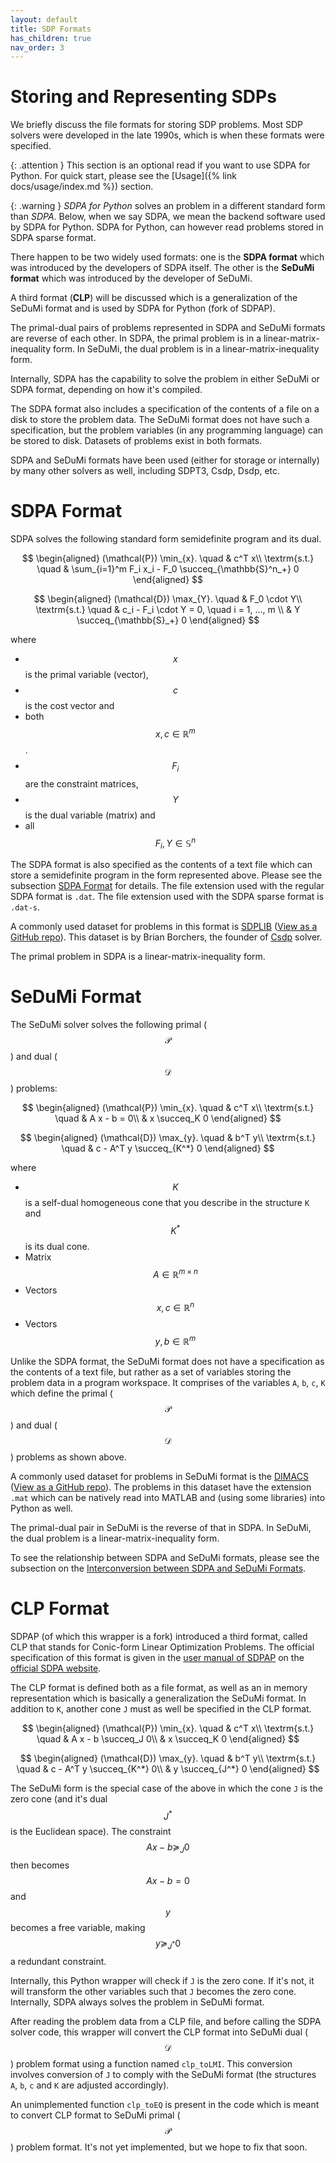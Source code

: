 ```yaml
---
layout: default
title: SDP Formats
has_children: true
nav_order: 3
---
```


# Storing and Representing SDPs

We briefly discuss the file formats for storing SDP problems. Most SDP solvers were developed in the late 1990s, which is when these formats were specified.

{: .attention }
This section is an optional read if you want to use SDPA for Python. For quick start, please see the [Usage]({% link docs/usage/index.md %}) section.

{: .warning }
*SDPA for Python* solves an problem in a different standard form than *SDPA*. Below, when we say SDPA, we mean the backend software used by SDPA for Python. SDPA for Python, can however read problems stored in SDPA sparse format.

There happen to be two widely used formats: one is the **SDPA format** which was introduced by the developers of SDPA itself. The other is the **SeDuMi format** which was introduced by the developer of SeDuMi.

A third format (**CLP**) will be discussed which is a generalization of the SeDuMi format and is used by SDPA for Python (fork of SDPAP).

The primal-dual pairs of problems represented in SDPA and SeDuMi formats are reverse of each other. In SDPA, the primal problem is in a linear-matrix-inequality form. In SeDuMi, the dual problem is in a linear-matrix-inequality form.

Internally, SDPA has the capability to solve the problem in either SeDuMi or SDPA format, depending on how it's compiled.

The SDPA format also includes a specification of the contents of a file on a disk to store the problem data. The SeDuMi format does not have such a specification, but the problem variables (in any programming language) can be stored to disk. Datasets of problems exist in both formats.

SDPA and SeDuMi formats have been used (either for storage or internally) by many other solvers as well, including SDPT3, Csdp, Dsdp, etc.

# SDPA Format

SDPA solves the following standard form semidefinite program and its dual.

$$
\begin{aligned}
(\mathcal{P}) \min_{x}. \quad & c^T x\\
\textrm{s.t.} \quad & \sum_{i=1}^m F_i x_i - F_0 \succeq_{\mathbb{S}^n_+} 0
\end{aligned}
$$

$$
\begin{aligned}
(\mathcal{D}) \max_{Y}. \quad & F_0 \cdot Y\\
\textrm{s.t.} \quad & c_i - F_i \cdot Y = 0, \quad i = 1, ..., m \\
 & Y \succeq_{\mathbb{S}_+} 0
\end{aligned}
$$

where

- $$x$$ is the primal variable (vector),
- $$c$$ is the cost vector and
- both $$x, c \in \mathbb{R}^m$$.
- $$F_i$$ are the constraint matrices,
- $$Y$$ is the dual variable (matrix) and 
- all $$F_i, Y \in {\mathbb{S}^n}$$

The SDPA format is also specified as the contents of a text file which can store a semidefinite program in the form represented above. Please see the subsection [SDPA Format](sdpa.html) for details. The file extension used with the regular SDPA format is `.dat`. The file extension used with the SDPA sparse format is `.dat-s`.

A commonly used dataset for problems in this format is [SDPLIB](http://euler.nmt.edu/~brian/sdplib/sdplib.html) ([View as a GitHub repo](https://github.com/vsdp/SDPLIB)). This dataset is by Brian Borchers, the founder of [Csdp](https://github.com/coin-or/csdp/) solver.

The primal problem in SDPA is a linear-matrix-inequality form.

# SeDuMi Format

The SeDuMi solver solves the following primal ($$\mathcal{P}$$) and dual ($$\mathcal{D}$$) problems:

$$
\begin{aligned}
(\mathcal{P}) \min_{x}. \quad & c^T x\\
\textrm{s.t.} \quad & A x - b = 0\\
 & x \succeq_K 0
\end{aligned}
$$

$$
\begin{aligned}
(\mathcal{D}) \max_{y}. \quad & b^T y\\
\textrm{s.t.} \quad & c - A^T y \succeq_{K^*} 0
\end{aligned}
$$

where

- $$K$$ is a self-dual homogeneous cone that you describe in the structure `K` and $$K^*$$ is its dual cone.
- Matrix $$A \in \mathbb{R}^{m \times n}$$
- Vectors $$x, c \in \mathbb{R}^n$$
- Vectors $$y, b \in \mathbb{R}^m$$

Unlike the SDPA format, the SeDuMi format does not have a specification as the contents of a text file, but rather as a set of variables storing the problem data in a program workspace. It comprises of the variables `A`, `b`, `c`, `K` which define the primal ($$\mathcal{P}$$) and dual ($$\mathcal{D}$$) problems as shown above.

A commonly used dataset for problems in SeDuMi format is the [DIMACS](http://archive.dimacs.rutgers.edu/Challenges/Seventh/Instances/) ([View as a GitHub repo](https://github.com/vsdp/DIMACS)). The problems in this dataset have the extension `.mat` which can be natively read into MATLAB and (using some libraries) into Python as well.

The primal-dual pair in SeDuMi is the reverse of that in SDPA. In SeDuMi, the dual problem is a linear-matrix-inequality form.

To see the relationship between SDPA and SeDuMi formats, please see the subsection on the [Interconversion between SDPA and SeDuMi Formats](sdpa_sedumi.html).

# CLP Format

SDPAP (of which this wrapper is a fork) introduced a third format, called CLP that stands for Conic-form Linear Optimization Problems. The official specification of this format is given in the [user manual of SDPAP](https://sourceforge.net/projects/sdpa/files/sdpa-p/sdpap_manual.pdf) on the [official SDPA website](http://sdpa.sourceforge.net/download.html).

The CLP format is defined both as a file format, as well as an in memory representation which is basically a generalization the SeDuMi format. In addition to `K`, another cone `J` must as well be specified in the CLP format.

$$
\begin{aligned}
(\mathcal{P}) \min_{x}. \quad & c^T x\\
\textrm{s.t.} \quad & A x - b \succeq_J 0\\
 & x \succeq_K 0
\end{aligned}
$$

$$
\begin{aligned}
(\mathcal{D}) \max_{y}. \quad & b^T y\\
\textrm{s.t.} \quad & c - A^T y \succeq_{K^*} 0\\
 & y \succeq_{J^*} 0
\end{aligned}
$$

The SeDuMi form is the special case of the above in which the cone `J` is the zero cone (and it's dual $$J^*$$ is the Euclidean space). The constraint $$Ax-b \succeq_J 0$$ then becomes $$Ax-b=0$$ and $$y$$ becomes a free variable, making $$y \succeq_{J^*} 0$$ a redundant constraint.

Internally, this Python wrapper will check if `J` is the zero cone. If it's not, it will transform the other variables such that `J` becomes the zero cone. Internally, SDPA always solves the problem in SeDuMi format.

After reading the problem data from a CLP file, and before calling the SDPA solver code, this wrapper will convert the CLP format into SeDuMi dual ($$\mathcal{D}$$) problem format using a function named `clp_toLMI`. This conversion involves conversion of `J` to comply with the SeDuMi format (the structures `A`, `b`, `c` and `K` are adjusted accordingly). 

An unimplemented function `clp_toEQ` is present in the code which is meant to convert CLP format to SeDuMi primal ($$\mathcal{P}$$) problem format. It's not yet implemented, but we hope to fix that soon.
